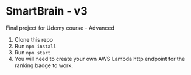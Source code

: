 # SmartBrain - v3
Final project for Udemy course - Advanced

1. Clone this repo
2. Run `npm install`
3. Run `npm start`
4. You will need to create your own AWS Lambda http endpoint for the ranking badge to work.
